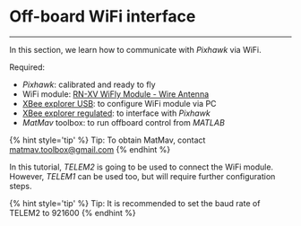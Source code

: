 # Off-board WiFi interface



---
In this section, we learn how to communicate with *Pixhawk* via WiFi.

Required:
* *Pixhawk*: calibrated and ready to fly
* WiFi module: [RN-XV WiFly Module - Wire Antenna](https://www.sparkfun.com/products/10822)
* [XBee explorer USB](https://www.sparkfun.com/products/11812): to configure WiFi module via PC
* [XBee explorer regulated](https://www.sparkfun.com/products/11373): to interface with *Pixhawk*
* *MatMav* toolbox: to run offboard control from *MATLAB*

{% hint style='tip' %}
Tip: To obtain MatMav, contact matmav.toolbox@gmail.com 
{% endhint %}

In this tutorial, *TELEM2* is going to be used to connect the WiFi module. However, *TELEM1* can be used too, but will require further configuration steps.

{% hint style='tip' %}
Tip: It is recommended to set the baud rate of TELEM2 to 921600
{% endhint %}